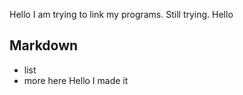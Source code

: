 Hello 
I am trying to link my programs.
Still trying.
Hello

## Markdown
- list
- more here
Hello I made it